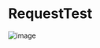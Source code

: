 # RequestTest

![image](https://github.com/user-attachments/assets/7e6a9612-c669-45ad-9767-d4ec0b2641b5)
